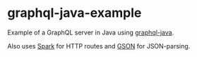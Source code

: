 # graphql-java-example
Example of a GraphQL server in Java using [graphql-java](https://github.com/graphql-java/graphql-java).

Also uses [Spark](http://sparkjava.com/) for HTTP routes and [GSON](https://github.com/google/gson) for JSON-parsing.
